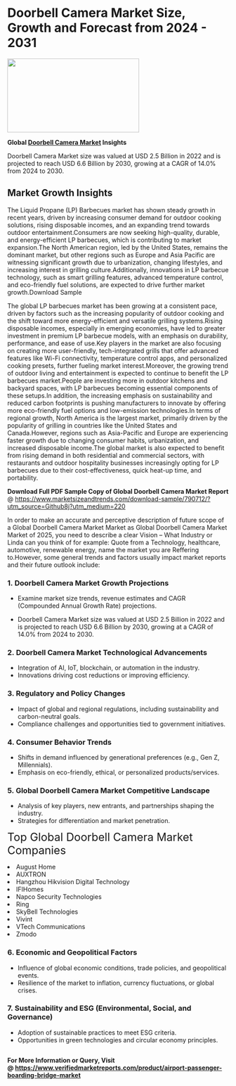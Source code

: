 <H1>Doorbell Camera Market Size, Growth and Forecast from 2024 - 2031</H1><img class="aligncenter size-medium wp-image-584254" src="https://thirdeyenews.in/wp-content/uploads/2024/09/Global-Market-Research-300x168.jpeg" alt="" width="300" height="168" /><p><strong>Global&nbsp;<a href="https://www.marketsizeandtrends.com/download-sample/790712/?utm_source=Github8j?utm_medium=220">Doorbell Camera Market</a> Insights</strong></p><p>Doorbell Camera Market size was valued at USD 2.5 Billion in 2022 and is projected to reach USD 6.6 Billion by 2030, growing at a CAGR of 14.0% from 2024 to 2030.</p><p><h2>Market Growth Insights</h2> The Liquid Propane (LP) Barbecues market has shown steady growth in recent years, driven by increasing consumer demand for outdoor cooking solutions, rising disposable incomes, and an expanding trend towards outdoor entertainment.Consumers are now seeking high-quality, durable, and energy-efficient LP barbecues, which is contributing to market expansion.The North American region, led by the United States, remains the dominant market, but other regions such as Europe and Asia Pacific are witnessing significant growth due to urbanization, changing lifestyles, and increasing interest in grilling culture.Additionally, innovations in LP barbecue technology, such as smart grilling features, advanced temperature control, and eco-friendly fuel solutions, are expected to drive further market growth.Download Sample <p>The global LP barbecues market has been growing at a consistent pace, driven by factors such as the increasing popularity of outdoor cooking and the shift toward more energy-efficient and versatile grilling systems.Rising disposable incomes, especially in emerging economies, have led to greater investment in premium LP barbecue models, with an emphasis on durability, performance, and ease of use.Key players in the market are also focusing on creating more user-friendly, tech-integrated grills that offer advanced features like Wi-Fi connectivity, temperature control apps, and personalized cooking presets, further fueling market interest.Moreover, the growing trend of outdoor living and entertainment is expected to continue to benefit the LP barbecues market.People are investing more in outdoor kitchens and backyard spaces, with LP barbecues becoming essential components of these setups.In addition, the increasing emphasis on sustainability and reduced carbon footprints is pushing manufacturers to innovate by offering more eco-friendly fuel options and low-emission technologies.In terms of regional growth, North America is the largest market, primarily driven by the popularity of grilling in countries like the United States and Canada.However, regions such as Asia-Pacific and Europe are experiencing faster growth due to changing consumer habits, urbanization, and increased disposable income.The global market is also expected to benefit from rising demand in both residential and commercial sectors, with restaurants and outdoor hospitality businesses increasingly opting for LP barbecues due to their cost-effectiveness, quick heat-up time, and portability.</p> </p><p><span class=""><strong>Download Full PDF Sample Copy of Global Doorbell Camera Market Report</strong> @ <a href="https://www.marketsizeandtrends.com/download-sample/790712/?utm_source=Github8j?utm_medium=220" target="_blank">https://www.marketsizeandtrends.com/download-sample/790712/?utm_source=Github8j?utm_medium=220</a></span></p><p>In order to make an accurate and perceptive description of future scope of a Global&nbsp;Doorbell Camera Market Market as Global&nbsp;Doorbell Camera Market Market of 2025, you need to describe a clear Vision &ndash; What Industry or Linda can you think of for example: Quote from a Technology, healthcare, automotive, renewable energy, name the market you are Reffering to.However, some general trends and factors usually impact market reports and their future outlook include:</p><h3>1.&nbsp;<strong>Doorbell Camera Market Growth Projections</strong></h3><ul><li>Examine market size trends, revenue estimates and CAGR (Compounded Annual Growth Rate) projections.</li><li><p>Doorbell Camera Market size was valued at USD 2.5 Billion in 2022 and is projected to reach USD 6.6 Billion by 2030, growing at a CAGR of 14.0% from 2024 to 2030.</p></li></ul><h3>2.&nbsp;<strong>Doorbell Camera Market Technological Advancements</strong></h3><ul><li>Integration of AI, IoT, blockchain, or automation in the industry.</li><li>Innovations driving cost reductions or improving efficiency.</li></ul><h3>3.&nbsp;<strong>Regulatory and Policy Changes</strong></h3><ul><li>Impact of global and regional regulations, including sustainability and carbon-neutral goals.</li><li>Compliance challenges and opportunities tied to government initiatives.</li></ul><h3>4.&nbsp;<strong>Consumer Behavior Trends</strong></h3><ul><li>Shifts in demand influenced by generational preferences (e.g., Gen Z, Millennials).</li><li>Emphasis on eco-friendly, ethical, or personalized products/services.</li></ul><h3>5.&nbsp;<strong>Global Doorbell Camera Market Competitive Landscape</strong></h3><ul><li>Analysis of key players, new entrants, and partnerships shaping the industry.</li><li>Strategies for differentiation and market penetration.</li></ul><p data-pm-slice="1 1 []"><span style="color: inherit; font-family: inherit; font-size: 25px;">Top Global Doorbell Camera Market Companies</span></p><div class="" data-test-id=""><p><li>August Home</li><li> AUXTRON</li><li> Hangzhou Hikvision Digital Technology</li><li> IFIHomes</li><li> Napco Security Technologies</li><li> Ring</li><li> SkyBell Technologies</li><li> Vivint</li><li> VTech Communications</li><li> Zmodo</li></p></div><h3>6.&nbsp;<strong>Economic and Geopolitical Factors</strong></h3><ul><li>Influence of global economic conditions, trade policies, and geopolitical events.</li><li>Resilience of the market to inflation, currency fluctuations, or global crises.</li></ul><h3>7.&nbsp;<strong>Sustainability and ESG (Environmental, Social, and Governance)</strong></h3><ul><li>Adoption of sustainable practices to meet ESG criteria.</li><li>Opportunities in green technologies and circular economy principles.</li></ul><h2><strong style="font-size: 14px;">For More Information or Query, Visit @&nbsp;</strong><a style="background-color: #ffffff; font-size: 14px;" href="https://www.marketsizeandtrends.com/report/doorbell-camera-market/" target="_blank">https://www.verifiedmarketreports.com/product/airport-passenger-boarding-bridge-market</a></h2>